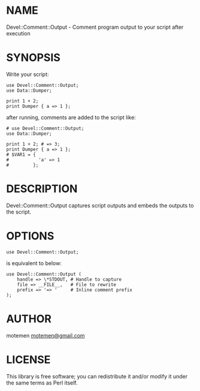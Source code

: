 # NAME

Devel::Comment::Output - Comment program output to your script after execution

# SYNOPSIS

Write your script:

    use Devel::Comment::Output;
    use Data::Dumper;

    print 1 + 2;
    print Dumper { a => 1 };

after running, comments are added to the script like:

    # use Devel::Comment::Output;
    use Data::Dumper;

    print 1 + 2; # => 3;
    print Dumper { a => 1 };
    # $VAR1 = {
    #           'a' => 1
    #         };

# DESCRIPTION

Devel::Comment::Output captures script outputs and
embeds the outputs to the script.

# OPTIONS

    use Devel::Comment::Output;

is equivalent to below:

    use Devel::Comment::Output (
        handle => \*STDOUT, # Handle to capture
        file => __FILE__,   # File to rewrite
        prefix => '=> '     # Inline comment prefix
    );

# AUTHOR

motemen <motemen@gmail.com>

# LICENSE

This library is free software; you can redistribute it and/or modify
it under the same terms as Perl itself.